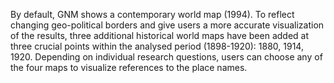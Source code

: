 By default, GNM shows a contemporary world map (1994). To reflect changing geo-political borders and give users a more accurate visualization of the results, three additional historical world maps have been added at three crucial points within the analysed period (1898-1920): 1880, 1914, 1920. Depending on individual research questions, users can choose any of the four maps to visualize references to the place names.
